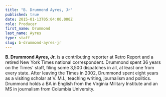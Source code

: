 ```yaml
---
title: "B. Drummond Ayres, Jr"
published: true
date: 2015-01-13T05:04:00.000Z
role: Producer
first_name: Drummond
last_name: Ayres
type: staff
slug: b-drummond-ayres-jr
---
```


**B. Drummond Ayres, Jr.** is a contributing reporter at Retro Report and a retired New York Times national correspondent. Drummond spent 36 years on the Times' staff, filing some 3,500 dispatches in all, at least one from every state. After leaving the Times in 2002, Drummond spent eight years as a visiting scholar at V. M.I., teaching writing, journalism and politics. Drummond holds a BA in English from the Virginia Military Institute and an MS in journalism from Columbia University.

